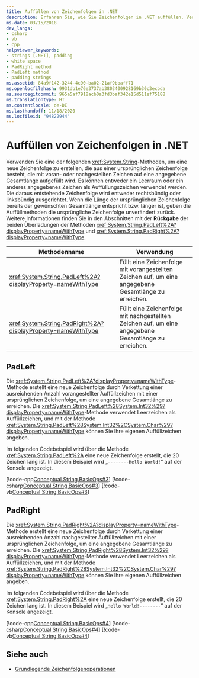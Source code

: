 ```yaml
---
title: Auffüllen von Zeichenfolgen in .NET
description: Erfahren Sie, wie Sie Zeichenfolgen in .NET auffüllen. Verwenden Sie die Methoden String.PadLeft und String.PadRight, um vorangestellte oder nachgestellte Zeichen zu ergänzen, sodass eine bestimmte Gesamtlänge erreicht wird.
ms.date: 03/15/2018
dev_langs:
- csharp
- vb
- cpp
helpviewer_keywords:
- strings [.NET], padding
- white space
- PadRight method
- PadLeft method
- padding strings
ms.assetid: 84a9f142-3244-4c90-ba02-21af9bbaff71
ms.openlocfilehash: 9931db1e76e3737ab3803400928169b30c3ecbda
ms.sourcegitcommit: 965a5af7918acb0a3fd3baf342e15d511ef75188
ms.translationtype: HT
ms.contentlocale: de-DE
ms.lasthandoff: 11/18/2020
ms.locfileid: "94822944"
---
```

# <a name="padding-strings-in-net"></a>Auffüllen von Zeichenfolgen in .NET

Verwenden Sie eine der folgenden <xref:System.String>-Methoden, um eine neue Zeichenfolge zu erstellen, die aus einer ursprünglichen Zeichenfolge besteht, die mit voran- oder nachgestellten Zeichen auf eine angegebene Gesamtlänge aufgefüllt wird. Es können entweder ein Leerraum oder ein anderes angegebenes Zeichen als Auffüllungszeichen verwendet werden. Die daraus entstehende Zeichenfolge wird entweder rechtsbündig oder linksbündig ausgerichtet. Wenn die Länge der ursprünglichen Zeichenfolge bereits der gewünschten Gesamtlänge entspricht bzw. länger ist, geben die Auffüllmethoden die ursprüngliche Zeichenfolge unverändert zurück. Weitere Informationen finden Sie in den Abschnitten mit der **Rückgabe** der beiden Überladungen der Methoden <xref:System.String.PadLeft%2A?displayProperty=nameWithType> und <xref:System.String.PadRight%2A?displayProperty=nameWithType>.
  
|Methodenname|Verwendung|  
|-----------------|---------|  
|<xref:System.String.PadLeft%2A?displayProperty=nameWithType>|Füllt eine Zeichenfolge mit vorangestellten Zeichen auf, um eine angegebene Gesamtlänge zu erreichen.|  
|<xref:System.String.PadRight%2A?displayProperty=nameWithType>|Füllt eine Zeichenfolge mit nachgestellten Zeichen auf, um eine angegebene Gesamtlänge zu erreichen.|  
  
## <a name="padleft"></a>PadLeft  
 Die <xref:System.String.PadLeft%2A?displayProperty=nameWithType>-Methode erstellt eine neue Zeichenfolge durch Verkettung einer ausreichenden Anzahl vorangestellter Auffüllzeichen mit einer ursprünglichen Zeichenfolge, um eine angegebene Gesamtlänge zu erreichen. Die <xref:System.String.PadLeft%28System.Int32%29?displayProperty=nameWithType>-Methode verwendet Leerzeichen als Auffüllzeichen, und mit der Methode <xref:System.String.PadLeft%28System.Int32%2CSystem.Char%29?displayProperty=nameWithType> können Sie Ihre eigenen Auffüllzeichen angeben.  
  
 Im folgenden Codebeispiel wird über die Methode <xref:System.String.PadLeft%2A> eine neue Zeichenfolge erstellt, die 20 Zeichen lang ist. In diesem Beispiel wird „`--------Hello World!`“ auf der Konsole angezeigt.  
  
 [!code-cpp[Conceptual.String.BasicOps#3](../../../samples/snippets/cpp/VS_Snippets_CLR/conceptual.string.basicops/cpp/padding.cpp#3)]
 [!code-csharp[Conceptual.String.BasicOps#3](../../../samples/snippets/csharp/VS_Snippets_CLR/conceptual.string.basicops/cs/padding.cs#3)]
 [!code-vb[Conceptual.String.BasicOps#3](../../../samples/snippets/visualbasic/VS_Snippets_CLR/conceptual.string.basicops/vb/padding.vb#3)]  
  
## <a name="padright"></a>PadRight  
 Die <xref:System.String.PadRight%2A?displayProperty=nameWithType>-Methode erstellt eine neue Zeichenfolge durch Verkettung einer ausreichenden Anzahl nachgestellter Auffüllzeichen mit einer ursprünglichen Zeichenfolge, um eine angegebene Gesamtlänge zu erreichen. Die <xref:System.String.PadRight%28System.Int32%29?displayProperty=nameWithType>-Methode verwendet Leerzeichen als Auffüllzeichen, und mit der Methode <xref:System.String.PadRight%28System.Int32%2CSystem.Char%29?displayProperty=nameWithType> können Sie Ihre eigenen Auffüllzeichen angeben.  
  
 Im folgenden Codebeispiel wird über die Methode <xref:System.String.PadRight%2A> eine neue Zeichenfolge erstellt, die 20 Zeichen lang ist. In diesem Beispiel wird „`Hello World!--------`“ auf der Konsole angezeigt.  
  
 [!code-cpp[Conceptual.String.BasicOps#4](../../../samples/snippets/cpp/VS_Snippets_CLR/conceptual.string.basicops/cpp/padding.cpp#4)]
 [!code-csharp[Conceptual.String.BasicOps#4](../../../samples/snippets/csharp/VS_Snippets_CLR/conceptual.string.basicops/cs/padding.cs#4)]
 [!code-vb[Conceptual.String.BasicOps#4](../../../samples/snippets/visualbasic/VS_Snippets_CLR/conceptual.string.basicops/vb/padding.vb#4)]  
  
## <a name="see-also"></a>Siehe auch

- [Grundlegende Zeichenfolgenoperationen](basic-string-operations.md)

